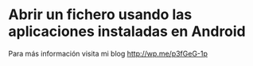 # Abrir un fichero usando las aplicaciones instaladas en Android

Para más información visita mi blog http://wp.me/p3fGeG-1p